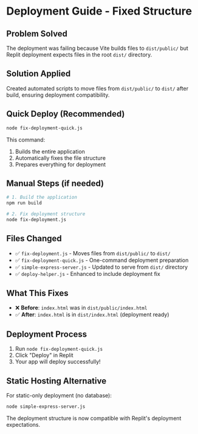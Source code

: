 # Deployment Guide - Fixed Structure

## Problem Solved
The deployment was failing because Vite builds files to `dist/public/` but Replit deployment expects files in the root `dist/` directory.

## Solution Applied
Created automated scripts to move files from `dist/public/` to `dist/` after build, ensuring deployment compatibility.

## Quick Deploy (Recommended)
```bash
node fix-deployment-quick.js
```
This command:
1. Builds the entire application
2. Automatically fixes the file structure
3. Prepares everything for deployment

## Manual Steps (if needed)
```bash
# 1. Build the application
npm run build

# 2. Fix deployment structure
node fix-deployment.js
```

## Files Changed
- ✅ `fix-deployment.js` - Moves files from `dist/public/` to `dist/`
- ✅ `fix-deployment-quick.js` - One-command deployment preparation
- ✅ `simple-express-server.js` - Updated to serve from `dist/` directory
- ✅ `deploy-helper.js` - Enhanced to include deployment fix

## What This Fixes
- ❌ **Before**: `index.html` was in `dist/public/index.html`
- ✅ **After**: `index.html` is in `dist/index.html` (deployment ready)

## Deployment Process
1. Run `node fix-deployment-quick.js` 
2. Click "Deploy" in Replit
3. Your app will deploy successfully!

## Static Hosting Alternative
For static-only deployment (no database):
```bash
node simple-express-server.js
```

The deployment structure is now compatible with Replit's deployment expectations.